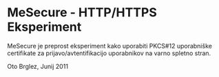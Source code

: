 # MeSecure - HTTP/HTTPS Eksperiment

MeSecure je preprost eksperiment kako uporabiti PKCS#12 uporabniške certifikate
za prijavo/avtentifikacijo uporabnikov na varno spletno stran.

Oto Brglez, Junij 2011
